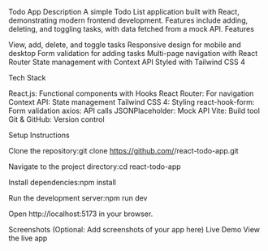 Todo App
Description
A simple Todo List application built with React, demonstrating modern frontend development. Features include adding, deleting, and toggling tasks, with data fetched from a mock API.
Features

View, add, delete, and toggle tasks
Responsive design for mobile and desktop
Form validation for adding tasks
Multi-page navigation with React Router
State management with Context API
Styled with Tailwind CSS 4

Tech Stack

React.js: Functional components with Hooks
React Router: For navigation
Context API: State management
Tailwind CSS 4: Styling
react-hook-form: Form validation
axios: API calls
JSONPlaceholder: Mock API
Vite: Build tool
Git & GitHub: Version control

Setup Instructions

Clone the repository:git clone https://github.com/<your-username>/react-todo-app.git


Navigate to the project directory:cd react-todo-app


Install dependencies:npm install


Run the development server:npm run dev


Open http://localhost:5173 in your browser.

Screenshots
(Optional: Add screenshots of your app here)
Live Demo
View the live app
